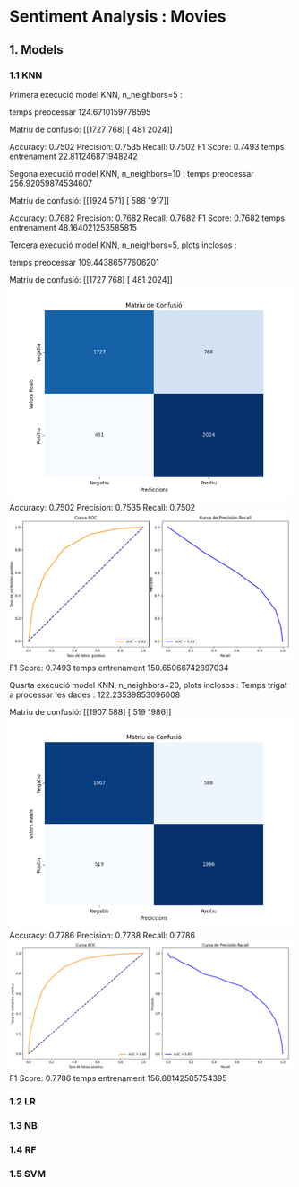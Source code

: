 # Sentiment Analysis : Movies

## 1. Models

### 1.1 KNN

Primera execució model KNN, n_neighbors=5 :

temps preocessar 124.6710159778595

Matriu de confusió:
[[1727  768]
 [ 481 2024]]

Accuracy: 0.7502
Precision: 0.7535
Recall: 0.7502
F1 Score: 0.7493
temps entrenament 22.811246871948242

Segona execució model KNN, n_neighbors=10 :
temps preocessar 256.92059874534607

Matriu de confusió:
[[1924  571]
 [ 588 1917]]

Accuracy: 0.7682
Precision: 0.7682
Recall: 0.7682
F1 Score: 0.7682
temps entrenament 48.164021253585815

Tercera execució model KNN, n_neighbors=5, plots inclosos :

temps preocessar 109.44386577606201

Matriu de confusió:
[[1727  768]
 [ 481 2024]]
![Matriu de confusió](CM_KNN.png)
Accuracy: 0.7502
Precision: 0.7535
Recall: 0.7502
![Curva ROC + Precision-Recall](ROC_PRECISIONRECALL_KNN.png)
F1 Score: 0.7493
temps entrenament 150.65066742897034

Quarta execució model KNN, n_neighbors=20, plots inclosos :
Temps trigat a processar les dades : 122.23539853096008

Matriu de confusió:
[[1907  588]
 [ 519 1986]]
![Matriu de confusió](CM_KNN20.png)
Accuracy: 0.7786
Precision: 0.7788
Recall: 0.7786
![Curva ROC + Precision-Recall](ROC_PRECISIONRECALL_KNN20.png)
F1 Score: 0.7786
temps entrenament 156.88142585754395
### 1.2 LR

### 1.3 NB

### 1.4 RF

### 1.5 SVM

